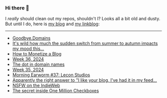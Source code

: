 ### Hi there 👋

I _really_ should clean out my repos, shouldn't I? Looks all a bit old and dusty. But until I do, here is [my blog](https://lostfocus.de/) and [my linkblog](https://dominikschwind.com/links):

--- 

<!-- POST-LIST:START -->
- [Goodbye.Domains](https://goodbye.domains/)
- [It&#39;s wild how much the sudden switch from summer to autumn impacts my mood this…](https://lostfocus.de/2024/09/10/233253/)
- [How to Monetize a Blog](https://modem.io/blog/blog-monetization/)
- [Week 36, 2024](https://lostfocus.de/2024/09/08/week-36-2024/)
- [The dot in domain names](https://jpmens.net/2024/09/04/the-dot-in-domain-names/)
- [Week 35, 2024](https://lostfocus.de/2024/09/05/week-35-2024/)
- [Morning Earworm #37: Lecon Studios](https://lostfocus.de/2024/09/05/morning-earworm-37-lecon-studios/)
- [Apparently the right answer to &quot;I like your blog, I&#39;ve had it in my feed…](https://lostfocus.de/2024/09/03/233254/)
- [NSFW on the IndieWeb](https://www.lazaruscorporation.co.uk/blogs/artists-notebook/posts/nsfw-on-the-indieweb)
- [The secret inside One Million Checkboxes](https://eieio.games/essays/the-secret-in-one-million-checkboxes/)
<!-- POST-LIST:END -->

<!--
**lostfocus/lostfocus** is a ✨ _special_ ✨ repository because its `README.md` (this file) appears on your GitHub profile.

Here are some ideas to get you started:

- 🔭 I’m currently working on ...
- 🌱 I’m currently learning ...
- 👯 I’m looking to collaborate on ...
- 🤔 I’m looking for help with ...
- 💬 Ask me about ...
- 📫 How to reach me: ...
- 😄 Pronouns: ...
- ⚡ Fun fact: ...
-->
